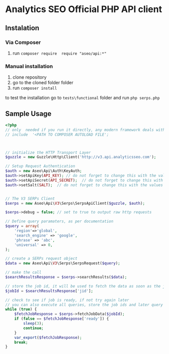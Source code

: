 # Analytics SEO Official PHP API client

## Instalation
### Via Composer
1. run ```composer require  require "aseo/api:*"```

### Manual installation
1. clone repository
2. go to the cloned folder folder
3. run ```composer install``` 

to test the installation go to ```tests\functional``` folder and run ```php serps.php```


## Sample Usage
```php
<?php
// only  needed if you run it directly, any modern framework deals with autoloading out of the box
// include  '<PATH TO COMPOSER AUTOLOAD FILE'; 



// initialize the HTTP Transport Layer
$guzzle = new Guzzle\Http\Client('http://v3.api.analyticsseo.com');

// Setup Request Authentication
$auth = new Aseo\Api\Auth\KeyAuth;
$auth->setApiKey(API_KEY); // do not forget to change this with the values provided by Analytics SEO
$auth->setApiSecret(API_SECRET);  // do not forget to change this with the values provided by Analytics SEO
$auth->setSalt(SALT);  // do not forget to change this with the values provided by Analytics SEO


// The V3 SERPs Client
$serps = new Aseo\Api\V3\Serps\SerpsApiClient($guzzle, $auth);

$serps->debug = false; // set to true to output raw http requests

// Define query paramaters, as per documentation
$query = array(
    'region'=>'global',
    'search_engine' => 'google',
    'phrase' => 'abc',
    'universal' => 0,
);

// create a SERPs request object
$data = new Aseo\Api\V3\Serps\SerpsRequest($query);

// make the call
$searchResultsResponse = $serps->searchResults($data);

// store the job id, it will be used to fetch the data as soon as the job is done
$jobId = $searchResultsResponse['jid'];

// check to see if job is ready, if not try again later
// you can also execute all queries, store the job ids and later query to see each job id is ready
while (true) {
    $fetchJobResponse = $serps->fetchJobData($jobId);
    if (false == $fetchJobResponse['ready']) {
        sleep(3);
        continue;
    }
    var_export($fetchJobResponse);
    break;
}
```
